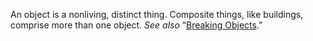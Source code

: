An object is a nonliving, distinct thing. Composite things, like buildings, comprise more than one object. _See also_ “[Breaking Objects](https://www.dndbeyond.com/sources/dnd/free-rules/rules-glossary?srsltid=AfmBOoqMJGGxHtIOm28MSa7Ei5rmdtyjGjK6y_SAp55WdiH1CiyxDAEp#BreakingObjects).”